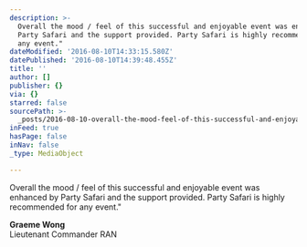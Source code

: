 ```yaml
---
description: >-
  Overall the mood / feel of this successful and enjoyable event was enhanced by
  Party Safari and the support provided. Party Safari is highly recommended for
  any event."
dateModified: '2016-08-10T14:33:15.580Z'
datePublished: '2016-08-10T14:39:48.455Z'
title: ''
author: []
publisher: {}
via: {}
starred: false
sourcePath: >-
  _posts/2016-08-10-overall-the-mood-feel-of-this-successful-and-enjoyable-eve.md
inFeed: true
hasPage: false
inNav: false
_type: MediaObject

---
```

Overall the mood / feel of this successful and enjoyable event was enhanced by Party Safari and the support provided. Party Safari is highly recommended for any event."

**Graeme Wong**  
Lieutenant Commander RAN